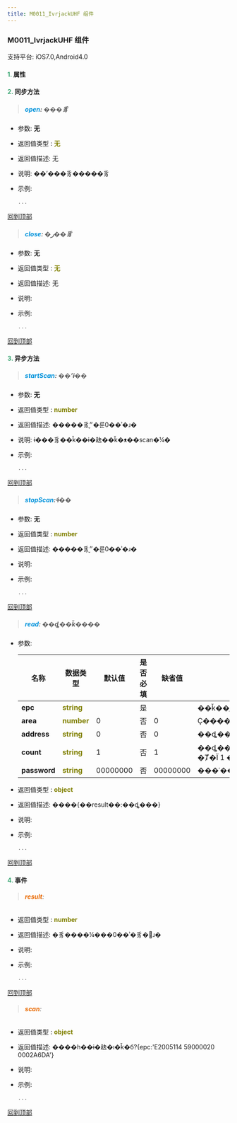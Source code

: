 ```yaml
---
title: M0011_IvrjackUHF 组件
---
```


### M0011_IvrjackUHF 组件

 支持平台: iOS7.0,Android4.0
 

#### <font color ='#40A977'>**1.**</font> 属性

#### <font color ='#40A977'>**2.**</font> 同步方法

>##### <font color ='#0092db'>**open**</font>: ���豸

- 参数: **无**
- 返回值类型 : <font color ='#808000'>**无**</font>
- 返回值描述: 无
- 说明: ��ʼ���豸�����豸
- 示例:

  ```javascript
  ...

  ```

[回到顶部](#top)

>##### <font color ='#0092db'>**close**</font>: �ر��豸

- 参数: **无**
- 返回值类型 : <font color ='#808000'>**无**</font>
- 返回值描述: 无
- 说明: 
- 示例:

  ```javascript
  ...

  ```

[回到顶部](#top)

#### <font color ='#40A977'>**3.**</font> 异步方法

>##### <font color ='#0092db'>**startScan**</font>: ��ʼɨ��

- 参数: **无**
- 返回值类型 : <font color ='#808000'>**number**</font>
- 返回值描述: �����豸״̬�룬0��ʾ�ɹ�
- 说明: ɨ���豸��ǩ��ɨ�赽��ǩ�ᴥ��scan�¼�
- 示例:

  ```javascript
  ...

  ```

[回到顶部](#top)

>##### <font color ='#0092db'>**stopScan**</font>: ֹͣɨ��

- 参数: **无**
- 返回值类型 : <font color ='#808000'>**number**</font>
- 返回值描述: �����豸״̬�룬0��ʾ�ɹ�
- 说明: 
- 示例:

  ```javascript
  ...

  ```

[回到顶部](#top)

>##### <font color ='#0092db'>**read**</font>: ��ȡ��ǩ����

- 参数:

  名称 | 数据类型 |默认值|是否必填|缺省值|说明
  ---- |-------------  |----------|--------------|--------|------
  **epc** |<font color ='#808000'>**string**</font> |  | 是||��ǩ��ַ���磺'E2005114 59000020 0002A6DA'
  **area** |<font color ='#808000'>**number**</font> | 0 | 否|0|Ҫ��������ȡֵֻ������0�����EPC��1�����USER��2�����RFU��3�����TID��
  **address** |<font color ='#808000'>**string**</font> | 0 | 否|0|��ȡ��ݵ���ʼ��ַ
  **count** |<font color ='#808000'>**string**</font> | 1 | 否|1|��ȡ��ݵĳ��ȣ��� word Ϊ��λ��1word=2byte�����磺1 2�� 01 02��a b��0a 0b��1a ab �Ⱦ�Ϊ 1 �� word��2 �� word �� 11 2a ef 3d���Դ�����
  **password** |<font color ='#808000'>**string**</font> | 00000000 | 否|00000000|���ʿ��8λ���֣������δ������������00000000��
- 返回值类型 : <font color ='#808000'>**object**</font>
- 返回值描述: ����{��result��:��ȡ���}
- 说明: 
- 示例:

  ```javascript
  ...

  ```

[回到顶部](#top)


#### <font color ='#40A977'>**4.**</font> 事件

>###### <font color ='#e96900'>**result**</font>: 

- 返回值类型 : <font color ='#808000'>**number**</font>
- 返回值描述: �豸����¼���0��ʾ�豸�򿪳ɹ�
- 说明: 
- 示例:

  ```javascript
  ...

  ```

[回到顶部](#top)

>###### <font color ='#e96900'>**scan**</font>: 

- 返回值类型 : <font color ='#808000'>**object**</font>
- 返回值描述: ����һ��ɨ�赽�ı�ǩ�б?{epc:'E2005114 59000020 0002A6DA'}
- 说明: 
- 示例:

  ```javascript
  ...

  ```

[回到顶部](#top)


